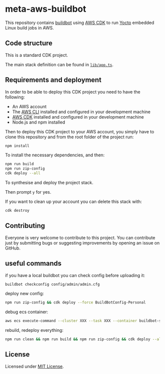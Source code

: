 # meta-aws-buildbot

This repository contains [buildbot](https://buildbot.net/) using [AWS CDK](https://aws.amazon.com/cdk/) to run [Yocto](https://www.yoctoproject.org/) embedded Linux build jobs in AWS.


## Code structure

This is a standard CDK project.

The main stack definition can be found in [`lib/app.ts`](lib/app.ts).


## Requirements and deployment

In order to be able to deploy this CDK project you need to have the following:

  - An AWS account
  - The [AWS CLI](https://aws.amazon.com/cli/) installed and configured in your development machine
  - [AWS CDK](https://aws.amazon.com/cdk/) installed and configured in your development machine
  - Node.js and npm installed

Then to deploy this CDK project to your AWS account, you simply have to clone this repository and from the root folder of the project run:

```bash
npm install
```

To install the necessary dependencies, and then:

```bash
npm run build
npm run zip-config
cdk deploy --all
```

To synthesise and deploy the project stack.

Then prompt `y` for yes.

If you want to clean up your account you can delete this stack with:

```bash
cdk destroy
```


## Contributing

Everyone is very welcome to contribute to this project.
You can contribute just by submitting bugs or suggesting improvements by 
opening an issue on GitHub.

## useful commands

if you have a local buildbot you can check config before uploading it:

```bash
buildbot checkconfig config/admin/admin.cfg
```

deploy new config:
```bash
npm run zip-config && cdk deploy --force BuildBotConfig-Personal
```

debug ecs container:
```bash
aws ecs execute-command --cluster XXX --task XXX --container buildbot-server --interactive --command "/bin/bash"
```

rebuild, redeploy everything:
```bash
npm run clean && npm run build && npm run zip-config && cdk deploy --all --force
```


## License

Licensed under [MIT License](LICENSE.md).
